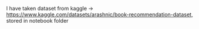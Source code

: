 I have taken dataset from kaggle -> 
https://www.kaggle.com/datasets/arashnic/book-recommendation-dataset, stored in notebook folder
